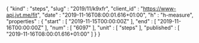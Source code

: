 {
  "kind" : "steps",
  "slug" : "2019/11/k9xfr",
  "client_id" : "https://www-api.jvt.me/fit",
  "date" : "2019-11-16T08:00:01.616+01:00",
  "h" : "h-measure",
  "properties" : {
    "start" : [ "2019-11-15T00:00:00Z" ],
    "end" : [ "2019-11-16T00:00:00Z" ],
    "num" : [ "6097" ],
    "unit" : [ "steps" ],
    "published" : [ "2019-11-16T08:00:01.616+01:00" ]
  }
}
